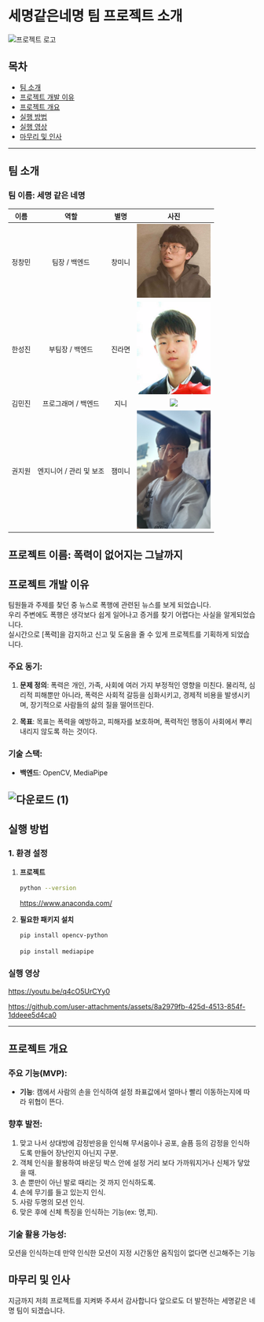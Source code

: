 # 세명같은네명 팀 프로젝트 소개
 
<img src="https://github.com/user-attachments/assets/9c50e0d2-adb6-4cb4-9805-d8b81fac070f" alt="프로젝트 로고" width="300" height="auto" />

## 목차
- [팀 소개](#팀-소개)
- [프로젝트 개발 이유](#프로젝트-개발-이유)
- [프로젝트 개요](#프로젝트-개요)
- [실행 방법](#실행-방법)
- [실행 영상](#실행-영상)
- [마무리 및 인사](#마무리-및-인사)

---
## 팀 소개

### 팀 이름: **세명 같은 네명**

| 이름   | 역할                   | 별명    | 사진                                                                 |
|--------|------------------------|---------|----------------------------------------------------------------------|
| <div style="text-align: center;">정창민</div> | <div style="text-align: center;">팀장 / 백엔드</div> | <div style="text-align: center;">창미니</div>  | <div style="text-align: center;"><img src="m6hfgq.jpg" width="150" height="auto" /></div>                   |
| <div style="text-align: center;">한성진</div> | <div style="text-align: center;">부팀장 / 백엔드</div> | <div style="text-align: center;">진라면</div>  | <div style="text-align: center;"><img src="crop_Screenshot_20200324-203647_KakaoTalk.jpg" width="150" height="auto" /></div> |
| <div style="text-align: center;">김민진</div> | <div style="text-align: center;">프로그래머 / 백엔드</div> | <div style="text-align: center;">지니</div>    | <div style="text-align: center;"><img src="https://github.com/user-attachments/assets/654737eb-956b-42ac-b2a4-9f4d390cf545" width="150" height="auto" /></div> |
| <div style="text-align: center;">권지원</div> | <div style="text-align: center;">엔지니어 / 관리 및 보조</div> | <div style="text-align: center;">잼미니</div>  | <div style="text-align: center;"><img src="Screenshot_20241221_145741_Gallery.jpg" width="150" height="auto" /></div>  |

## 프로젝트 이름: **폭력이 없어지는 그날까지**

## 프로젝트 개발 이유

팀원들과 주제를 찾던 중 뉴스로 폭행에 관련된 뉴스를 보게 되었습니다.<br>
우리 주변에도 폭행은 생각보다 쉽게 일어나고 증거를 찾기 어렵다는 사실을 알게되었습니다.<br>
실시간으로 [폭력]을 감지하고 신고 및 도움을 줄 수 있게 프로젝트를 기획하게 되었습니다.

### 주요 동기:
1. **문제 정의**: 폭력은 개인, 가족, 사회에 여러 가지 부정적인 영향을 미친다. 물리적, 심리적 피해뿐만 아니라, 폭력은 사회적 갈등을 심화시키고, 경제적 비용을 발생시키며, 장기적으로 사람들의 삶의 질을 떨어뜨린다.

2. **목표**: 목표는 폭력을 예방하고, 피해자를 보호하며, 폭력적인 행동이 사회에서 뿌리내리지 않도록 하는 것이다.

### 기술 스택:
- **백엔드**: OpenCV, MediaPipe

![다운로드 (1)](https://github.com/user-attachments/assets/30fd8ec8-c2bd-45ef-8332-d55d88f90d26)
---

## 실행 방법

### 1. 환경 설정
1. **프로젝트**
   ```bash
   python --version
   ```
   https://www.anaconda.com/

2. **필요한 패키지 설치**
   ```bash
   pip install opencv-python
   
   pip install mediapipe
   ```
### 실행 영상
https://youtu.be/q4cO5UrCYy0


https://github.com/user-attachments/assets/8a2979fb-425d-4513-854f-1ddeee5d4ca0


---
## 프로젝트 개요

### 주요 기능(MVP):
- **기능**: 캠에서 사람의 손을 인식하여 설정 좌표값에서 얼마나 빨리 이동하는지에 따라 위협이 뜬다.

### 향후 발전:
  1. 맞고 나서 상대방에 감정반응을 인식해 무서움이나 공포, 슬픔 등의 감정을 인식하도록 만들어 장난인지 아닌지 구분.
  2. 객체 인식을 활용하여 바운딩 박스 안에 설정 거리 보다 가까워지거나 신체가 닿았을 때.
  3. 손 뿐만이 아닌 발로 때리는 것 까지 인식하도록.
  4. 손에 무기를 들고 있는지 인식.
  5. 사람 두명의 모션 인식.
  6. 맞은 후에 신체 특징을 인식하는 기능(ex: 멍,피).

### 기술 활용 가능성:
모션을 인식하는데 만약 인식한 모션이 지정 시간동안 움직임이 없다면 신고해주는 기능

## 마무리 및 인사
지금까지 저희 프로젝트를 지켜봐 주셔서 감사합니다 앞으로도 더 발전하는 세명같은 네명 팀이 되겠습니다.
